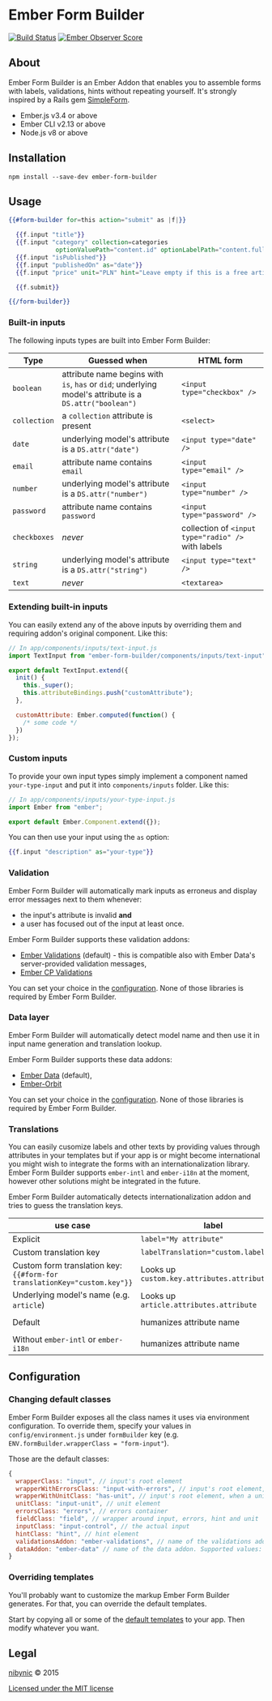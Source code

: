 # Ember Form Builder

[![Build Status](https://travis-ci.org/nibynic/ember-form-builder.svg)](https://travis-ci.org/nibynic/ember-form-builder)
[![Ember Observer Score](https://emberobserver.com/badges/ember-form-builder.svg)](https://emberobserver.com/addons/ember-form-builder)

## About

Ember Form Builder is an Ember Addon that enables you to assemble forms with
labels, validations, hints without repeating yourself. It's strongly inspired by a Rails gem [SimpleForm](https://github.com/plataformatec/simple_form).

* Ember.js v3.4 or above
* Ember CLI v2.13 or above
* Node.js v8 or above

## Installation

```
npm install --save-dev ember-form-builder
```

## Usage

```handlebars
{{#form-builder for=this action="submit" as |f|}}

  {{f.input "title"}}
  {{f.input "category" collection=categories
             optionValuePath="content.id" optionLabelPath="content.fullName"}}
  {{f.input "isPublished"}}
  {{f.input "publishedOn" as="date"}}
  {{f.input "price" unit="PLN" hint="Leave empty if this is a free article"}}

  {{f.submit}}

{{/form-builder}}
```

### Built-in inputs

The following inputs types are built into Ember Form Builder:

Type | Guessed when | HTML form
--- | --- | ---
`boolean` | attribute name begins with `is`, `has` or `did`; underlying model's attribute is a `DS.attr("boolean")` | `<input type="checkbox" />`
`collection` | a `collection` attribute is present | `<select>`
`date` | underlying model's attribute is a `DS.attr("date")` | `<input type="date" />`
`email` | attribute name contains `email` | `<input type="email" />`|
`number` | underlying model's attribute is a `DS.attr("number")` | `<input type="number" />`|
`password` | attribute name contains `password` | `<input type="password" />`|
`checkboxes` | _never_ | collection of `<input type="radio" />` with labels
`string` | underlying model's attribute is a `DS.attr("string")` | `<input type="text" />`|
`text` | _never_ | `<textarea>`

### Extending built-in inputs

You can easily extend any of the above inputs by overriding them and requiring addon's original component. Like this:

```js
// In app/components/inputs/text-input.js
import TextInput from "ember-form-builder/components/inputs/text-input";

export default TextInput.extend({
  init() {
    this._super();
    this.attributeBindings.push("customAttribute");
  },

  customAttribute: Ember.computed(function() {
    /* some code */
  })
});

```

### Custom inputs

To provide your own input types simply implement a component named `your-type-input` and put it into `components/inputs` folder. Like this:

```js
// In app/components/inputs/your-type-input.js
import Ember from "ember";

export default Ember.Component.extend({});
```

You can then use your input using the `as` option:

```handlebars
{{f.input "description" as="your-type"}}
```

### Validation

Ember Form Builder will automatically mark inputs as erroneus and display error messages next to them whenever:

* the input's attribute is invalid __and__
* a user has focused out of the input at least once.

Ember Form Builder supports these validation addons:

* [Ember Validations](https://github.com/DockYard/ember-validations) (default) - this is compatible also with Ember Data's server-provided validation messages,
* [Ember CP Validations](https://github.com/DockYard/ember-validations)

You can set your choice in the [configuration](#configuration). None of those libraries is required by Ember Form Builder.

### Data layer

Ember Form Builder will automatically detect model name and then use it in input name generation and translation lookup.

Ember Form Builder supports these data addons:

* [Ember Data](https://github.com/emberjs/data) (default),
* [Ember-Orbit](https://github.com/orbitjs/ember-orbit)

You can set your choice in the [configuration](#configuration). None of those libraries is required by Ember Form Builder.

### Translations

You can easily cusomize labels and other texts by providing values through attributes in your templates but if your app is or might become international you might wish to integrate the forms with an internationalization library.
Ember Form Builder supports `ember-intl` and `ember-i18n` at the moment, however other solutions might be integrated in the future.

Ember Form Builder automatically detects internationalization addon and tries to guess the translation keys.

use case | label | hint | submit | required
--- | --- | --- | --- | ---
Explicit | `label="My attribute"` | `hint="My hint"` | `text="My submit"` | `not possible`
Custom translation key | `labelTranslation="custom.label.key"` | `hintTranslation="custom.hint.key"` | `translation="custom.submit.key"` | `not possible`
Custom form translation key: `{{#form-for translationKey="custom.key"}}` | Looks up `custom.key.attributes.attribute` | Looks up `custom.key.hints.attribute` | Looks up `custom.key.actions.submit` | `not possible`
Underlying model's name (e.g. `article`) | Looks up `article.attributes.attribute` | Looks up `article.hints.attribute` | Looks up `article.actions.submit` | `not possible`
Default | humanizes attribute name | empty | Looks up `formBuilder.actions.submit` | Looks up `formBuilder.isRequired`
Without `ember-intl` or `ember-i18n` | humanizes attribute name | empty | "Save" | "Required"

## Configuration

### Changing default classes

Ember Form Builder exposes all the class names it uses via environment configuration. To override them, specify your values in `config/environment.js` under `formBuilder` key (e.g. `ENV.formBuilder.wrapperClass = "form-input"`).

Those are the default classes:

```js
{
  wrapperClass: "input", // input's root element
  wrapperWithErrorsClass: "input-with-errors", // input's root element, when there are errors on this attribute
  wrapperWithUnitClass: "has-unit", // input's root element, when a unit has been specified
  unitClass: "input-unit", // unit element
  errorsClass: "errors", // errors container
  fieldClass: "field", // wrapper around input, errors, hint and unit
  inputClass: "input-control", // the actual input
  hintClass: "hint", // hint element
  validationsAddon: "ember-validations", // name of the validations addon. Supported values: "ember-validations" and "ember-cp-validations"
  dataAddon: "ember-data" // name of the data addon. Supported values: "ember-data" and "ember-orbit"
}
```

### Overriding templates

You'll probably want to customize the markup Ember Form Builder generates. For that, you can override the default templates.

Start by copying all or some of the [default templates](https://github.com/nibynic/ember-form-builder/tree/master/app/templates/components) to your app. Then modify whatever you want.

## Legal ##

[nibynic](http://nibynic.com) &copy; 2015

[Licensed under the MIT license](http://www.opensource.org/licenses/mit-license.php)
